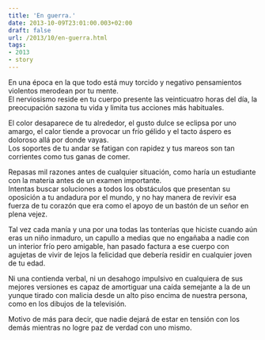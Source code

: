 ```yaml
---
title: 'En guerra.'
date: 2013-10-09T23:01:00.003+02:00
draft: false
url: /2013/10/en-guerra.html
tags: 
- 2013
- story
---
```


En una época en la que todo está muy torcido y negativo pensamientos violentos merodean por tu mente.  
El nerviosismo reside en tu cuerpo presente las veinticuatro horas del día, la preocupación sazona tu vida y limita tus acciones más habituales.  

El color desaparece de tu alrededor, el gusto dulce se eclipsa por uno amargo, el calor tiende a provocar un frío gélido y el tacto áspero es doloroso allá por donde vayas.  
Los soportes de tu andar se fatigan con rapidez y tus mareos son tan corrientes como tus ganas de comer.  

Repasas mil razones antes de cualquier situación, como haría un estudiante con la materia antes de un examen importante.  
Intentas buscar soluciones a todos los obstáculos que presentan su oposición a tu andadura por el mundo, y no hay manera de revivir esa fuerza de tu corazón que era como el apoyo de un bastón de un señor en plena vejez.  

Tal vez cada manía y una por una todas las tonterías que hiciste cuando aún eras un niño inmaduro, un capullo a medias que no engañaba a nadie con un interior frío pero amigable, han pasado factura a ese cuerpo con agujetas de vivir de lejos la felicidad que debería residir en cualquier joven de tu edad.  

Ni una contienda verbal, ni un desahogo impulsivo en cualquiera de sus mejores versiones es capaz de amortiguar una caída semejante a la de un yunque tirado con malicia desde un alto piso encima de nuestra persona, como en los dibujos de la televisión.  

Motivo de más para decir, que nadie dejará de estar en tensión con los demás mientras no logre paz de verdad con uno mismo.  